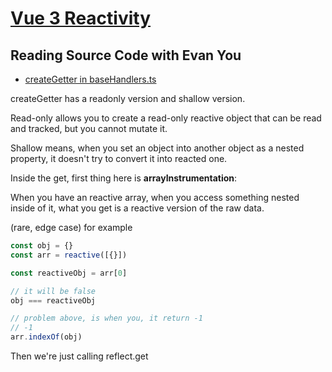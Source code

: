 # [Vue 3 Reactivity](https://www.vuemastery.com/courses/vue-3-reactivity/vue3-reactivity/)

## Reading Source Code with Evan You

- [createGetter in baseHandlers.ts](https://github.com/vuejs/vue-next/blob/master/packages/reactivity/src/baseHandlers.ts#L37)

createGetter has a readonly version and shallow version.

Read-only allows you to create a read-only reactive object that can be read and tracked, but you cannot mutate it.

Shallow means, when you set an object into another object as a nested property, it doesn't try to convert it into reacted one.

Inside the get, first thing here is __arrayInstrumentation__:

When you have an reactive array, when you access something nested inside of it, what you get is a reactive version of the raw data.

(rare, edge case)
for example

```javaScript
const obj = {}
const arr = reactive([{}])

const reactiveObj = arr[0]

// it will be false
obj === reactiveObj

// problem above, is when you, it return -1
// -1
arr.indexOf(obj)
```

Then we're just calling reflect.get
